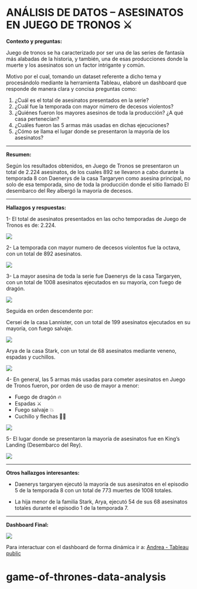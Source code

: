 # **ANÁLISIS DE DATOS – ASESINATOS EN JUEGO DE TRONOS ⚔**


**Contexto y preguntas:**

Juego de tronos se ha caracterizado por ser una de las series de fantasía más alabadas de la historia, y también, una de esas producciones donde la muerte y los asesinatos son un factor intrigante y común. 

Motivo por el cual, tomando un dataset referente a dicho tema y procesándolo mediante la herramienta Tableau, elaboré un dashboard que responde de manera clara y concisa preguntas como: 

1. ¿Cuál es el total de asesinatos presentados en la serie?
2. ¿Cuál fue la temporada con mayor número de decesos violentos?
3. ¿Quiénes fueron los mayores asesinos de toda la producción? ¿A qué casa pertenecían?
4. ¿Cuáles fueron las 5 armas más usadas en dichas ejecuciones?
5. ¿Cómo se llama el lugar donde se presentaron la mayoría de los asesinatos? 


---

**Resumen:**

Según los resultados obtenidos, en Juego de Tronos se presentaron un total de 2.224 asesinatos, de los cuales 892 se llevaron a cabo durante la temporada 8 con Daenerys de la casa Targaryen como asesina principal, no solo de esa temporada, sino de toda la producción donde el sitio llamado El desembarco del Rey albergó la mayoría de decesos. 


---

**Hallazgos y respuestas:** 

1- El total de asesinatos presentados en las ocho temporadas de Juego de Tronos es de: 2.224.

![](https://i.imgur.com/85VZfPA.png)


2- La temporada con mayor numero de decesos violentos fue la octava, con un total de 892 asesinatos. 

![](https://i.imgur.com/ODkFymy.png)


3- La mayor asesina de toda la serie fue Daenerys de la casa Targaryen, con un total de 1008 asesinatos ejecutados en su mayoría, con fuego de dragón.

![](https://i.imgur.com/dZYZdwK.png)


Seguida en orden descendente por: 

Cersei de la casa Lannister, con un total de 199 asesinatos ejecutados en su mayoría, con fuego salvaje. 

![](https://i.imgur.com/zrrk6Nm.png)


Arya de la casa Stark, con un total de 68 asesinatos mediante veneno, espadas y cuchillos.

![](https://i.imgur.com/S2asdOq.png)

4- En general, las 5 armas más usadas para cometer asesinatos en Juego de Tronos fueron, por orden de uso de mayor a menor: 

-	Fuego de dragón 🔥 
-	Espadas ⚔
-	Fuego salvaje 💥
-	Cuchillo y flechas 🔪🏹

![](https://i.imgur.com/uQQCHaO.png)


5- El lugar donde se presentaron la mayoría de asesinatos fue en King’s Landing (Desembarco del Rey). 

![](https://i.imgur.com/PFTZuHl.png)



---

**Otros hallazgos interesantes:**

-	Daenerys targaryen ejecutó la mayoría de sus asesinatos en el episodio 5 de la temporada 8 con un total de 773 muertes de 1008 totales. 


-	La hija menor de la familia Stark, Arya, ejecutó 54 de sus 68 asesinatos totales durante el episodio 1 de la temporada 7. 

---
**Dashboard Final:**

![](https://i.imgur.com/qBxQYkJ.png)

Para interactuar con el dashboard de forma dinámica ir a:
[Andrea - Tableau public](https://public.tableau.com/shared/G3D73X4BM?:display_count=n&:origin=viz_share_link)
# game-of-thrones-data-analysis
